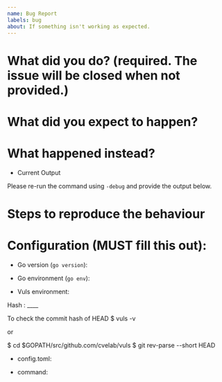 ```yaml
---
name: Bug Report
labels: bug
about: If something isn't working as expected.
---
```


# What did you do? (required. The issue will be **closed** when not provided.)


# What did you expect to happen?


# What happened instead?

* Current Output

Please re-run the command using ```-debug``` and provide the output below.

# Steps to reproduce the behaviour


# Configuration (**MUST** fill this out):

* Go version (`go version`):

* Go environment (`go env`):

* Vuls environment:

Hash : ____

To check the commit hash of HEAD
$ vuls -v

or

$ cd $GOPATH/src/github.com/cvelab/vuls 
$ git rev-parse --short HEAD 

* config.toml:

* command:


